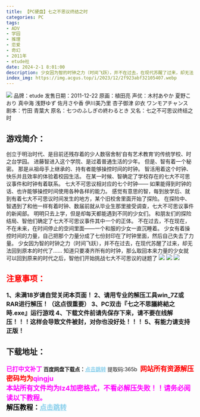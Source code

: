 ```yaml
---
title: 【PC硬盘】七之不思议终结之时
categories: PC
tags:
- ADV
- 学园
- 推理
- 恋爱
- 奇幻
- 2011年
- etude社
date: 2024-2-1 8:01:00
description: 少女因为智的时钟之力（时间飞跃），并不在过去，在现代苏醒了过来，却无法回到原本的时代了……知道只要凑齐所有的时钟，那么取回本来力量的少女就可以回到原来的时代之后，智他们开始挑战七大不可思议的谜题了
index_img: https://img.acgus.top/i/2023/12/2f923abf32105407.webp
---
```

![](https://img.acgus.top/i/2023/12/2f923abf32105407.webp)
品牌：etude
发售日期：2011-12-22
原画：植田亮
声优：木村あやか 夏野こおり 真中海 浅野ゆず 佐月さや香 伊川美乃里 杏子御津 卯衣 ワンモアチャンス
剧本：竹田 青葉大
原名：七つのふしぎの終わるとき
又名：七之不可思议终结之时

## 游戏简介：
创立于明治时代、是目前还残存着的少人数宿舍制‘自有艺术教育’的传统学校、时之台学园。
进藤智进入这个学院、是过着普通生活的少年。
但是、智有着一个秘密。
那是从祖母手上继承的、持有者能够操控时间的时钟。
智活用着这个时钟、快乐并且效率的体验着校园生活。
在某一时候、智确定了学校存在的七大不可思议事件和时钟有着联系。
七大不可思议相对应的七个时钟―― 如果能得到时钟的话、也许能够操控时间使用各种各样的能力。
感觉有意思的智，每到放学后、就到有着七大不可思议时间发生的地方，某个旧校舍里面开始了探险。
在探险中、智遇到了和他一样有着时钟、数届前就从毕业生那里接受调查，七大不可思议事件的新闻部。
明明只去上学，但是却每天都能遇到不同的少女们。
和朋友们的探险结局、智他们确定了七大不可思议事件其中一个的正体。
不在过去，不在现在，不在未来，在时间停止的空间里面——一个和服的少女一直沉睡着。
少女有着操控时间的力量，自己把那个力量分成了七份封印在了时钟里面，然后自己失去了力量。
少女因为智的时钟之力（时间飞跃），并不在过去，在现代苏醒了过来，却无法回到原本的时代了……
知道只要凑齐所有的时钟，那么取回本来力量的少女就可以回到原来的时代之后，智他们开始挑战七大不可思议的谜题了
![](https://img.acgus.top/i/2023/12/ea7a377a1e105421.webp)
![](https://img.acgus.top/i/2023/12/de00b91c23105411.webp)
![](https://img.acgus.top/i/2023/12/b15aad63eb105416.webp)




## <font color=#FF0000 >注意事项：</font>
<font size=3><b>1、未满18岁请自觉关闭本页面！
2、请用专业的解压工具win_7Z或RAR进行解压！（这点很重要）
3、PC双击『七之不思議終結之時.exe』运行游戏
4、下载文件前请先保存下来，请不要在线解压！！！这样会导致文件被封，对你也没好处！！！
5、有能力请支持正版！</b></font>

## 下载地址：
<font color=#FF00FF size=3><b>已打中文补丁</b></font>
<b>百度网盘下载点：</b><a href="https://pan.baidu.com/s/1cU2EHhjoP3_UWuWCsktyAA?pwd=365b" style="color: #87CEEB;"><b>点击跳转</b></a> 提取码:365b
<a style="padding: 0" href="https://post.qingju.org/AD/"><img style="max-width:100%" src="https://img.acgus.top/i/2024/07/478f689b8021d8d499ab43d21acf137a.gif" alt=""></a>
<b><font color=#FF0000 size=4>网站所有资源解压密码均为</b></font><b><font color=#FF00FF size=4>qingju</font><font color=#FF0000 ></font></b><br><b><font color=#FF00FF size=4>本站所有文件均为lz4加密格式，不看必解压失败！！请务必阅读以下教程。</b></font><br><b><font color=#000 size=4>解压教程：</b><a href="https://post.qingju.org/tutorial/000/" style="color: #87CEEB;"><b>点击跳转</b></a>